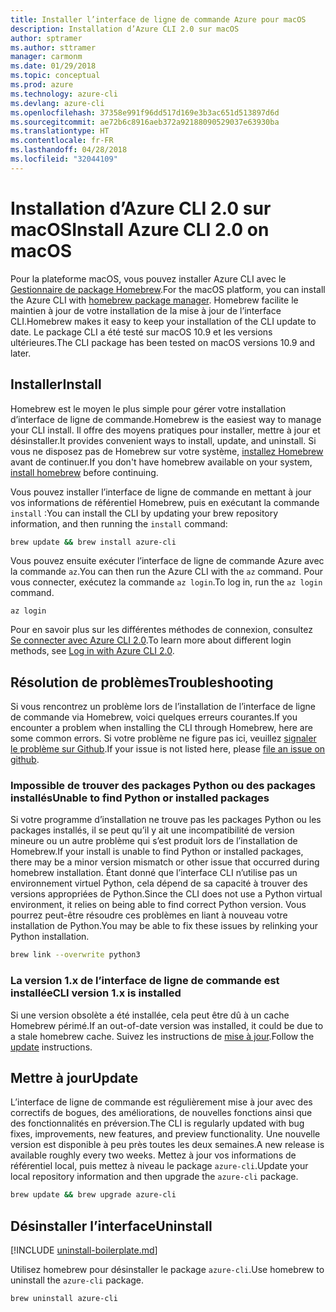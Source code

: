 ```yaml
---
title: Installer l’interface de ligne de commande Azure pour macOS
description: Installation d’Azure CLI 2.0 sur macOS
author: sptramer
ms.author: sttramer
manager: carmonm
ms.date: 01/29/2018
ms.topic: conceptual
ms.prod: azure
ms.technology: azure-cli
ms.devlang: azure-cli
ms.openlocfilehash: 37358e991f96dd517d169e3b3ac651d513897d6d
ms.sourcegitcommit: ae72b6c8916aeb372a92188090529037e63930ba
ms.translationtype: HT
ms.contentlocale: fr-FR
ms.lasthandoff: 04/28/2018
ms.locfileid: "32044109"
---
```

# <a name="install-azure-cli-20-on-macos"></a><span data-ttu-id="182eb-103">Installation d’Azure CLI 2.0 sur macOS</span><span class="sxs-lookup"><span data-stu-id="182eb-103">Install Azure CLI 2.0 on macOS</span></span>

<span data-ttu-id="182eb-104">Pour la plateforme macOS, vous pouvez installer Azure CLI avec le [Gestionnaire de package Homebrew](http://brew.sh).</span><span class="sxs-lookup"><span data-stu-id="182eb-104">For the macOS platform, you can install the Azure CLI with [homebrew package manager](http://brew.sh).</span></span> <span data-ttu-id="182eb-105">Homebrew facilite le maintien à jour de votre installation de la mise à jour de l’interface CLI.</span><span class="sxs-lookup"><span data-stu-id="182eb-105">Homebrew makes it easy to keep your installation of the CLI update to date.</span></span> <span data-ttu-id="182eb-106">Le package CLI a été testé sur macOS 10.9 et les versions ultérieures.</span><span class="sxs-lookup"><span data-stu-id="182eb-106">The CLI package has been tested on macOS versions 10.9 and later.</span></span>

## <a name="install"></a><span data-ttu-id="182eb-107">Installer</span><span class="sxs-lookup"><span data-stu-id="182eb-107">Install</span></span>

<span data-ttu-id="182eb-108">Homebrew est le moyen le plus simple pour gérer votre installation d’interface de ligne de commande.</span><span class="sxs-lookup"><span data-stu-id="182eb-108">Homebrew is the easiest way to manage your CLI install.</span></span> <span data-ttu-id="182eb-109">Il offre des moyens pratiques pour installer, mettre à jour et désinstaller.</span><span class="sxs-lookup"><span data-stu-id="182eb-109">It provides convenient ways to install, update, and uninstall.</span></span>
<span data-ttu-id="182eb-110">Si vous ne disposez pas de Homebrew sur votre système, [installez Homebrew](https://docs.brew.sh/Installation.html) avant de continuer.</span><span class="sxs-lookup"><span data-stu-id="182eb-110">If you don't have homebrew available on your system, [install homebrew](https://docs.brew.sh/Installation.html) before continuing.</span></span>

<span data-ttu-id="182eb-111">Vous pouvez installer l’interface de ligne de commande en mettant à jour vos informations de référentiel Homebrew, puis en exécutant la commande `install` :</span><span class="sxs-lookup"><span data-stu-id="182eb-111">You can install the CLI by updating your brew repository information, and then running the `install` command:</span></span>

```bash
brew update && brew install azure-cli
```

<span data-ttu-id="182eb-112">Vous pouvez ensuite exécuter l’interface de ligne de commande Azure avec la commande `az`.</span><span class="sxs-lookup"><span data-stu-id="182eb-112">You can then run the Azure CLI with the `az` command.</span></span> <span data-ttu-id="182eb-113">Pour vous connecter, exécutez la commande `az login`.</span><span class="sxs-lookup"><span data-stu-id="182eb-113">To log in, run the `az login` command.</span></span>

```azurecli
az login
```

<span data-ttu-id="182eb-114">Pour en savoir plus sur les différentes méthodes de connexion, consultez [Se connecter avec Azure CLI 2.0](authenticate-azure-cli.md).</span><span class="sxs-lookup"><span data-stu-id="182eb-114">To learn more about different login methods, see [Log in with Azure CLI 2.0](authenticate-azure-cli.md).</span></span>

## <a name="troubleshooting"></a><span data-ttu-id="182eb-115">Résolution de problèmes</span><span class="sxs-lookup"><span data-stu-id="182eb-115">Troubleshooting</span></span>

<span data-ttu-id="182eb-116">Si vous rencontrez un problème lors de l’installation de l’interface de ligne de commande via Homebrew, voici quelques erreurs courantes.</span><span class="sxs-lookup"><span data-stu-id="182eb-116">If you encounter a problem when installing the CLI through Homebrew, here are some common errors.</span></span> <span data-ttu-id="182eb-117">Si votre problème ne figure pas ici, veuillez [signaler le problème sur Github](https://github.com/Azure/azure-cli/issues).</span><span class="sxs-lookup"><span data-stu-id="182eb-117">If your issue is not listed here, please [file an issue on github](https://github.com/Azure/azure-cli/issues).</span></span>

### <a name="unable-to-find-python-or-installed-packages"></a><span data-ttu-id="182eb-118">Impossible de trouver des packages Python ou des packages installés</span><span class="sxs-lookup"><span data-stu-id="182eb-118">Unable to find Python or installed packages</span></span>

<span data-ttu-id="182eb-119">Si votre programme d’installation ne trouve pas les packages Python ou les packages installés, il se peut qu’il y ait une incompatibilité de version mineure ou un autre problème qui s’est produit lors de l’installation de Homebrew.</span><span class="sxs-lookup"><span data-stu-id="182eb-119">If your install is unable to find Python or installed packages, there may be a minor version mismatch or other issue that occurred during homebrew installation.</span></span> <span data-ttu-id="182eb-120">Étant donné que l’interface CLI n’utilise pas un environnement virtuel Python, cela dépend de sa capacité à trouver des versions appropriées de Python.</span><span class="sxs-lookup"><span data-stu-id="182eb-120">Since the CLI does not use a Python virtual environment, it relies on being able to find correct Python version.</span></span> <span data-ttu-id="182eb-121">Vous pourrez peut-être résoudre ces problèmes en liant à nouveau votre installation de Python.</span><span class="sxs-lookup"><span data-stu-id="182eb-121">You may be able to fix these issues by relinking your Python installation.</span></span>

```bash
brew link --overwrite python3
```

### <a name="cli-version-1x-is-installed"></a><span data-ttu-id="182eb-122">La version 1.x de l’interface de ligne de commande est installée</span><span class="sxs-lookup"><span data-stu-id="182eb-122">CLI version 1.x is installed</span></span>

<span data-ttu-id="182eb-123">Si une version obsolète a été installée, cela peut être dû à un cache Homebrew périmé.</span><span class="sxs-lookup"><span data-stu-id="182eb-123">If an out-of-date version was installed, it could be due to a stale homebrew cache.</span></span> <span data-ttu-id="182eb-124">Suivez les instructions de [mise à jour](#Update).</span><span class="sxs-lookup"><span data-stu-id="182eb-124">Follow the [update](#Update) instructions.</span></span>

## <a name="update"></a><span data-ttu-id="182eb-125">Mettre à jour</span><span class="sxs-lookup"><span data-stu-id="182eb-125">Update</span></span>

<span data-ttu-id="182eb-126">L’interface de ligne de commande est régulièrement mise à jour avec des correctifs de bogues, des améliorations, de nouvelles fonctions ainsi que des fonctionnalités en préversion.</span><span class="sxs-lookup"><span data-stu-id="182eb-126">The CLI is regularly updated with bug fixes, improvements, new features, and preview functionality.</span></span> <span data-ttu-id="182eb-127">Une nouvelle version est disponible à peu près toutes les deux semaines.</span><span class="sxs-lookup"><span data-stu-id="182eb-127">A new release is available roughly every two weeks.</span></span> <span data-ttu-id="182eb-128">Mettez à jour vos informations de référentiel local, puis mettez à niveau le package `azure-cli`.</span><span class="sxs-lookup"><span data-stu-id="182eb-128">Update your local repository information and then upgrade the `azure-cli` package.</span></span>

```bash
brew update && brew upgrade azure-cli
```

## <a name="uninstall"></a><span data-ttu-id="182eb-129">Désinstaller l’interface</span><span class="sxs-lookup"><span data-stu-id="182eb-129">Uninstall</span></span>

[!INCLUDE [uninstall-boilerplate.md](includes/uninstall-boilerplate.md)]

<span data-ttu-id="182eb-130">Utilisez homebrew pour désinstaller le package `azure-cli`.</span><span class="sxs-lookup"><span data-stu-id="182eb-130">Use homebrew to uninstall the `azure-cli` package.</span></span>

```bash
brew uninstall azure-cli
```
